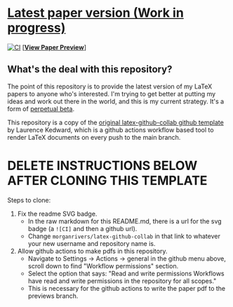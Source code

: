 
# [Latest paper version (Work in progress)](./blob/previews/master/paper.pdf)
[![CI](https://github.com/morganrivers/latex-github-collab/actions/workflows/CI.yml/badge.svg)](https://github.com/morganrivers/latex-github-collab/actions/workflows/CI.yml) [[__View Paper Preview__](https://github.com/morganrivers/latex-github-collab/blob/previews/master/paper.pdf)]

## What's the deal with this repository?
The point of this repository is to provide the latest version of my LaTeX papers to anyone who's interested. I'm trying to get better at putting my ideas and work out there in the world, and this is my current strategy. It's a form of [perpetual beta](https://en.wikipedia.org/wiki/Perpetual_beta).

This repository is a copy of the [original latex-github-collab github template](https://github.com/LKedward/latex-github-collab) by Laurence Kedward, which is a github actions workflow based tool to render LaTeX documents on every push to the main branch.

# DELETE INSTRUCTIONS BELOW AFTER CLONING THIS TEMPLATE
Steps to clone:
1. Fix the readme SVG badge.
   - In the raw markdown for this README.md, there is a url for the svg badge (a `![CI]` and then a github url).
   - Change `morganrivers/latex-github-collab` in that link to whatever your new username and repository name is.
2. Allow github actions to make pdfs in this repository.
   - Navigate to Settings -> Actions -> general in the github menu above, scroll down to find "Workflow permissions" section.
   - Select the option that says: "Read and write permissions    Workflows have read and write permissions in the repository for all scopes."
   - This is necessary for the github actions to write the paper pdf to the previews branch.
